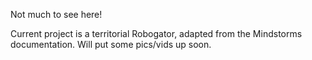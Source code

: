 Not much to see here!

Current project is a territorial Robogator, adapted from the Mindstorms documentation. Will put some pics/vids up soon.